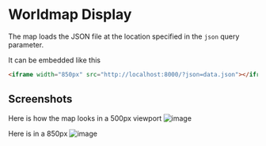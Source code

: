 Worldmap Display
================

The map loads the JSON file at the location specified in the `json` query parameter.

It can be embedded like this

```html
<iframe width="850px" src="http://localhost:8000/?json=data.json"></iframe>
```

Screenshots
-----------

Here is how the map looks in a 500px viewport
![image](https://cloud.githubusercontent.com/assets/1225294/3008877/38e707f8-ded5-11e3-8a7d-9890202b2435.png)

Here is in a 850px
![image](https://cloud.githubusercontent.com/assets/1225294/3008885/608ffe22-ded5-11e3-86c7-8b7b85e15b76.png)
